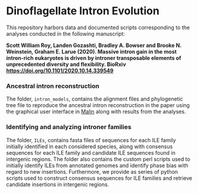 # Dinoflagellate Intron Evolution

This repository harbors data and documented scripts corresponding to the analyses conducted in the following manuscript:


**Scott William Roy, Landen Gozashti, Bradley A. Bowser and Brooke N. Weinstein, Graham E. Larue (2020). Massive intron gain in the most intron-rich eukaryotes is driven by introner transposable elements of unprecedented diversity and flexibility. BioRxiv https://doi.org/10.1101/2020.10.14.339549**


### Ancestral intron reconstruction

The folder, `intron_models`, contains the alignment files and phylogenetic tree file to reproduce the ancestral intron reconstruction in the paper using the graphical user interface in [Malin](http://www.iro.umontreal.ca/~csuros/introns/malin/) along with results from the analyses.


### Identifying and analyzing introner families

The folder, `ILEs`, contains fasta files of sequences for each ILE family initially identified in each considered species, along with consensus sequences for each ILE family and candidate ILE sequences found in intergenic regions. The folder also contains the custom perl scripts used to initially identify ILEs from annotated genomes and identify phase bias with regard to new insertions. Furthermore, we provide as series of python scripts used to construct consensus sequences for ILE families and retrieve candidate insertions in intergenic regions. 

